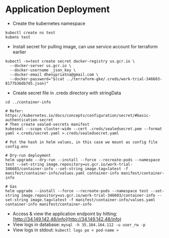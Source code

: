 # Application Deployment

- Create the kubernetes namespace
```
kubectl create ns test
kubens test
```

- Install secret for pulling image, can use service account for terraform earlier
```
kubectl -n=test create secret docker-registry us.gcr.io \
  --docker-server us.gcr.io \
  --docker-username _json_key \
  --docker-email dhenypriatna@gmail.com \
  --docker-password="$(cat ../terraform-gke/.creds/work-trial-346603-8177b36db7d5.json)"
```

- Create secret file in .creds directory with stringData
```
cd ../container-info

# Refer: https://kubernetes.io/docs/concepts/configuration/secret/#basic-authentication-secret
# Then create sealed-secrets manifest
kubeseal --scope cluster-wide --cert .creds/sealedsecret.pem --format yaml <.creds/secret.yaml >.creds/sealedsecret.yaml

# Put the hash in helm values, in this case we mount as config file config.env

# Dry-run deployment
helm upgrade --dry-run --install --force --recreate-pods --namespace test --set-string image.repository=us.gcr.io/work-trial-346603/container-info --set-string image.tag=latest -f manifest/container-info/values.yaml container-info manifest/container-info

# Gas
helm upgrade --install --force --recreate-pods --namespace test --set-string image.repository=us.gcr.io/work-trial-346603/container-info --set-string image.tag=latest -f manifest/container-info/values.yaml container-info manifest/container-info

```
- Access & view the application endpoint by hitting: [http://34.149.142.48/info](http://34.149.142.48/info)
- View logs in database: `mysql -h 35.184.164.112 -u user_rw -p`
- View logs in stdout: `kubectl logs po < pod-name >`